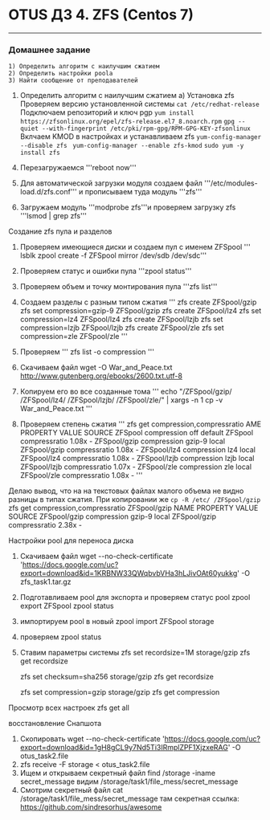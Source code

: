 # OTUS ДЗ 4. ZFS (Centos 7)
-----------------------------------------------------------------------
### Домашнее задание

    1) Определить алгоритм с наилучшим сжатием
    2) Определить настройки poola
    3) Найти сообщение от преподавателей


1) Определить алгоритм с наилучшим сжатием
    a) Установка zfs
    Проверяем версию установленной системы ```cat /etc/redhat-release```
    Подключаем репозиторий и ключ pgp 
    ```yum install https://zfsonlinux.org/epel/zfs-release.el7_8.noarch.rpm```
    ```gpg --quiet --with-fingerprint /etc/pki/rpm-gpg/RPM-GPG-KEY-zfsonlinux```
    Вклчаем KMOD в настройках и устанавливаем zfs
    ```yum-config-manager --disable zfs ```
    ```yum-config-manager --enable zfs-kmod```
    ```sudo yum -y install zfs```

4. Перезагружаемся '''reboot now'''

5. Для автоматической загрузки модуля создаем файл '''/etc/modules-load.d/zfs.conf''' и прописываем туда модуль '''zfs''' 
6. Загружаем модуль '''modprobe zfs'''и проверяем загрузку zfs '''lsmod | grep zfs'''

Создание zfs пула и разделов 
1. Проверяем имеющиеся диски  и создаем пул c именем ZFSpool
''' lsblk
    zpool create -f ZFSpool mirror /dev/sdb /dev/sdc'''

2. Проверяем статус и ошибки пула '''zpool status'''
3. Проверяем объем и точку монтирования пула '''zfs list'''
4. Создаем разделы с разным типом сжатия
'''
   zfs create ZFSpool/gzip
   zfs set compression=gzip-9 ZFSpool/gzip
   zfs create ZFSpool/lz4
   zfs set compression=lz4 ZFSpool/lz4
   zfs create ZFSpool/lzjb
   zfs set compression=lzjb ZFSpool/lzjb
   zfs create ZFSpool/zle
   zfs set compression=zle ZFSpool/zle  '''
5. Проверяем ''' zfs list -o compression '''
6. Скачиваем файл wget -O War_and_Peace.txt http://www.gutenberg.org/ebooks/2600.txt.utf-8
7. Копируем его во все созданные тома
''' echo "/ZFSpool/gzip/ /ZFSpool/lz4/ /ZFSpool/lzjb/ /ZFSpool/zle/" | xargs -n 1 cp -v War_and_Peace.txt '''
8. Проверяем степень сжатия 
'''
zfs get compression,compressratio
AME          PROPERTY       VALUE     SOURCE
ZFSpool       compression    off       default
ZFSpool       compressratio  1.08x     -
ZFSpool/gzip  compression    gzip-9    local
ZFSpool/gzip  compressratio  1.08x     -
ZFSpool/lz4   compression    lz4       local
ZFSpool/lz4   compressratio  1.08x     -
ZFSpool/lzjb  compression    lzjb      local
ZFSpool/lzjb  compressratio  1.07x     -
ZFSpool/zle   compression    zle       local
ZFSpool/zle   compressratio  1.08x     -     '''

Делаю вывод, что на на текстовых файлах малого объема не видно разницы в типах сжатия.
При копировании же ```cp -R /etc/ /ZFSpool/gzip```
zfs get compression,compressratio ZFSpool/gzip
NAME          PROPERTY       VALUE     SOURCE
ZFSpool/gzip  compression    gzip-9    local
ZFSpool/gzip  compressratio  2.38x     -

Настройки pool для переноса диска
1. Скачиваем файл
    wget --no-check-certificate 'https://docs.google.com/uc?export=download&id=1KRBNW33QWqbvbVHa3hLJivOAt60yukkg' -O zfs_task1.tar.gz
2. Подготавливаем pool для экспорта и проверяем статус pool
zpool export ZFSpool
zpool status
3.  импортируем pool в новый
zpool import ZFSpool storage
4. проверяем zpool status
5. Ставим параметры системы
    zfs set recordsize=1M storage/gzip
    zfs get recordsize

    zfs set checksum=sha256 storage/gzip
    zfs get recordsize

    zfs set compression=gzip storage/gzip
    zfs get compression

Просмотр всех настроек 
    zfs get all

восстановление Снапшота
1. Скопировать
    wget --no-check-certificate 'https://docs.google.com/uc?export=download&id=1gH8gCL9y7Nd5Ti3IRmplZPF1XjzxeRAG' -O otus_task2.file
2. zfs  receive  -F storage < otus_task2.file
3. Ищем и открываем секретный файл
    find /storage -iname secret_message
видим 
    /storage/task1/file_mess/secret_message
4.  Смотрим секретный файл
    cat /storage/task1/file_mess/secret_message
там секретная ссылка:
    https://github.com/sindresorhus/awesome

